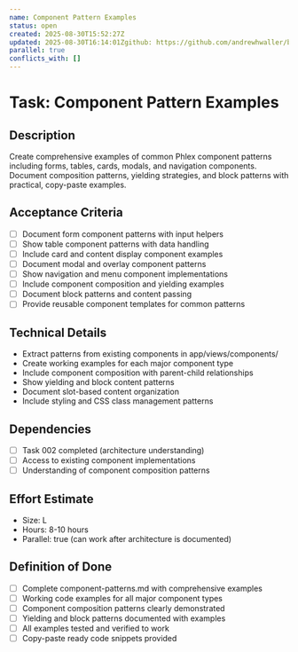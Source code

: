 ```yaml
---
name: Component Pattern Examples
status: open
created: 2025-08-30T15:52:27Z
updated: 2025-08-30T16:14:01Zgithub: https://github.com/andrewhwaller/boilermaker/issues/24depends_on: [002]
parallel: true
conflicts_with: []
---
```


# Task: Component Pattern Examples

## Description
Create comprehensive examples of common Phlex component patterns including forms, tables, cards, modals, and navigation components. Document composition patterns, yielding strategies, and block patterns with practical, copy-paste examples.

## Acceptance Criteria
- [ ] Document form component patterns with input helpers
- [ ] Show table component patterns with data handling
- [ ] Include card and content display component examples
- [ ] Document modal and overlay component patterns
- [ ] Show navigation and menu component implementations
- [ ] Include component composition and yielding examples
- [ ] Document block patterns and content passing
- [ ] Provide reusable component templates for common patterns

## Technical Details
- Extract patterns from existing components in app/views/components/
- Create working examples for each major component type
- Include component composition with parent-child relationships
- Show yielding and block content patterns
- Document slot-based content organization
- Include styling and CSS class management patterns

## Dependencies
- [ ] Task 002 completed (architecture understanding)
- [ ] Access to existing component implementations
- [ ] Understanding of component composition patterns

## Effort Estimate
- Size: L
- Hours: 8-10 hours
- Parallel: true (can work after architecture is documented)

## Definition of Done
- [ ] Complete component-patterns.md with comprehensive examples
- [ ] Working code examples for all major component types
- [ ] Component composition patterns clearly demonstrated
- [ ] Yielding and block patterns documented with examples
- [ ] All examples tested and verified to work
- [ ] Copy-paste ready code snippets provided
